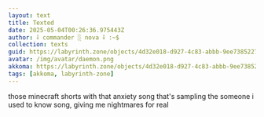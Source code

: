 ```yaml
---
layout: text
title: Texted
date: 2025-05-04T00:26:36.975443Z
author: ⸸ commander ░ nova ⸸ :~$
collection: texts
guid: https://labyrinth.zone/objects/4d32e018-d927-4c83-abbb-9ee738522754
avatar: /img/avatar/daemon.png
akkoma: https://labyrinth.zone/objects/4d32e018-d927-4c83-abbb-9ee738522754
tags: [akkoma, labyrinth-zone]
---
```


<p>those minecraft shorts with that anxiety song that's sampling the someone i used to know song, giving me nightmares for real</p>